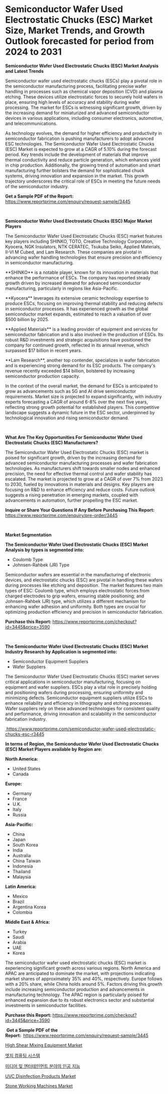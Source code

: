 <p><h1>Semiconductor Wafer Used Electrostatic Chucks (ESC) Market Size, Market Trends, and Growth Outlook forecasted for period from 2024 to 2031</h1></p><p><strong>Semiconductor Wafer Used Electrostatic Chucks (ESC) Market Analysis and Latest Trends</strong></p>
<p><p>Semiconductor wafer used electrostatic chucks (ESCs) play a pivotal role in the semiconductor manufacturing process, facilitating precise wafer handling in processes such as chemical vapor deposition (CVD) and plasma etching. These devices utilize electrostatic forces to securely hold wafers in place, ensuring high levels of accuracy and stability during wafer processing. The market for ESCs is witnessing significant growth, driven by the increasing demand for miniaturized and advanced semiconductor devices in various applications, including consumer electronics, automotive, and telecommunications.</p><p>As technology evolves, the demand for higher efficiency and productivity in semiconductor fabrication is pushing manufacturers to adopt advanced ESC technologies. The Semiconductor Wafer Used Electrostatic Chucks (ESC) Market is expected to grow at a CAGR of 5.10% during the forecast period. Key trends include the development of materials that improve thermal conductivity and reduce particle generation, which enhances yield in chip production. Additionally, the growing trend of automation and smart manufacturing further bolsters the demand for sophisticated chuck systems, driving innovation and expansion in the market. This growth trajectory underscores the critical role of ESCs in meeting the future needs of the semiconductor industry.</p></p>
<p><strong>Get a Sample PDF of the Report:&nbsp;</strong> <a href="https://www.reportprime.com/enquiry/request-sample/3445">https://www.reportprime.com/enquiry/request-sample/3445</a></p>
<p>&nbsp;</p>
<p><strong>Semiconductor Wafer Used Electrostatic Chucks (ESC) Major Market Players</strong></p>
<p><p>The Semiconductor Wafer Used Electrostatic Chucks (ESC) market features key players including SHINKO, TOTO, Creative Technology Corporation, Kyocera, NGK Insulators, NTK CERATEC, Tsukuba Seiko, Applied Materials, II-VI M Cubed, and Lam Research. These companies are pivotal in advancing wafer handling technologies that ensure precision and efficiency in semiconductor manufacturing.</p><p>**SHINKO** is a notable player, known for its innovation in materials that enhance the performance of ESCs. The company has reported steady growth driven by increased demand for advanced semiconductor manufacturing, particularly in regions like Asia-Pacific. </p><p>**Kyocera** leverages its extensive ceramic technology expertise to produce ESCs, focusing on improving thermal stability and reducing defects in semiconductor processes. It has experienced growth as the global semiconductor market expands, estimated to reach a valuation of over $500 billion by 2025.</p><p>**Applied Materials** is a leading provider of equipment and services for semiconductor fabrication and is also involved in the production of ESCs. Its robust R&D investments and strategic acquisitions have positioned the company for continued growth, reflected in its annual revenue, which surpassed $17 billion in recent years.</p><p>**Lam Research**, another top contender, specializes in wafer fabrication and is experiencing strong demand for its ESC products. The company's revenue recently exceeded $14 billion, bolstered by increasing semiconductor production capacity.</p><p>In the context of the overall market, the demand for ESCs is anticipated to grow as advancements such as 5G and AI drive semiconductor requirements. Market size is projected to expand significantly, with industry experts forecasting a CAGR of around 6-8% over the next five years, reflecting strong growth potential for established players. This competitive landscape suggests a dynamic future in the ESC sector, underpinned by technological innovation and rising semiconductor demand.</p></p>
<p>&nbsp;</p>
<p><strong>What Are The Key Opportunities For Semiconductor Wafer Used Electrostatic Chucks (ESC) Manufacturers?</strong></p>
<p><p>The Semiconductor Wafer Used Electrostatic Chucks (ESC) market is poised for significant growth, driven by the increasing demand for advanced semiconductor manufacturing processes and wafer fabrication technologies. As manufacturers shift towards smaller nodes and enhanced precision, the need for effective thermal control and wafer stability has escalated. The market is projected to grow at a CAGR of over 7% from 2023 to 2030, fueled by innovations in materials and designs. Key players are focusing on R&D to enhance efficiency and reduce costs. Future outlook suggests a rising penetration in emerging markets, coupled with advancements in automation, further propelling the ESC market.</p></p>
<p><strong>Inquire or Share Your Questions If Any Before Purchasing This Report:</strong> <a href="https://www.reportprime.com/enquiry/pre-order/3445">https://www.reportprime.com/enquiry/pre-order/3445</a></p>
<p>&nbsp;</p>
<p><strong>Market Segmentation</strong></p>
<p><strong>The Semiconductor Wafer Used Electrostatic Chucks (ESC) Market Analysis by types is segmented into:</strong></p>
<p><ul><li>Coulomb Type</li><li>Johnsen-Rahbek (JR) Type</li></ul></p>
<p><p>Semiconductor wafers are essential in the manufacturing of electronic devices, and electrostatic chucks (ESC) are pivotal in handling these wafers during processes like etching and deposition. The market features two main types of ESC: Coulomb type, which employs electrostatic forces from charged electrodes to grip wafers, ensuring stable positioning; and Johnsen-Rahbek (JR) type, which utilizes a different mechanism for enhancing wafer adhesion and uniformity. Both types are crucial for optimizing production efficiency and precision in semiconductor fabrication.</p></p>
<p><strong>Purchase this Report:&nbsp;</strong><a href="https://www.reportprime.com/checkout?id=3445&price=3590">https://www.reportprime.com/checkout?id=3445&price=3590</a></p>
<p>&nbsp;</p>
<p><strong>The Semiconductor Wafer Used Electrostatic Chucks (ESC) Market Industry Research by Application is segmented into:</strong></p>
<p><ul><li>Semiconductor Equipment Suppliers</li><li>Wafer Suppliers</li></ul></p>
<p><p>The Semiconductor Wafer Used Electrostatic Chucks (ESC) market serves critical applications in semiconductor manufacturing, focusing on equipment and wafer suppliers. ESCs play a vital role in precisely holding and positioning wafers during processing, ensuring uniformity and minimizing defects. Semiconductor equipment suppliers utilize ESCs to enhance reliability and efficiency in lithography and etching processes. Wafer suppliers rely on these advanced technologies for consistent quality and performance, driving innovation and scalability in the semiconductor fabrication industry.</p></p>
<p><a href="https://www.reportprime.com/semiconductor-wafer-used-electrostatic-chucks-esc-r3445">&nbsp;https://www.reportprime.com/semiconductor-wafer-used-electrostatic-chucks-esc-r3445</a></p>
<p><strong>In terms of Region, the Semiconductor Wafer Used Electrostatic Chucks (ESC) Market Players available by Region are:</strong></p>
<p>
    <p> <strong> North America: </strong>
        <ul>
            <li>United States</li>
            <li>Canada</li>
        </ul>
        </p> 
    <p> <strong> Europe: </strong>
        <ul>
            <li>Germany</li>
            <li>France</li>
            <li>U.K.</li>
            <li>Italy</li>
            <li>Russia</li>
        </ul>
        </p> 
    <p> <strong> Asia-Pacific: </strong>
        <ul>
            <li>China</li>
            <li>Japan</li>
            <li>South Korea</li>
            <li>India</li>
            <li>Australia</li>
            <li>China Taiwan</li>
            <li>Indonesia</li>
            <li>Thailand</li>
            <li>Malaysia</li>
        </ul>
        </p> 
    <p> <strong> Latin America: </strong>
        <ul>
            <li>Mexico</li>
            <li>Brazil</li>
            <li>Argentina Korea</li>
            <li>Colombia</li>
        </ul>
        </p> 
    <p> <strong> Middle East & Africa: </strong>
        <ul>
            <li>Turkey</li>
            <li>Saudi</li>
            <li>Arabia</li>
            <li>UAE</li>
            <li>Korea</li>
        </ul>
    </p>
    </p>
<p><p>The semiconductor wafer used electrostatic chucks (ESC) market is experiencing significant growth across various regions. North America and APAC are anticipated to dominate the market, with projections indicating market shares of approximately 35% and 40%, respectively. Europe follows with a 20% share, while China holds around 5%. Factors driving this growth include increasing semiconductor production and advancements in manufacturing technology. The APAC region is particularly poised for enhanced expansion due to its robust electronics sector and substantial investments in semiconductor facilities.</p></p>
<p><strong>Purchase this Report: </strong><a href="https://www.reportprime.com/checkout?id=3445&price=3590">https://www.reportprime.com/checkout?id=3445&price=3590</a></p>
<p>&nbsp;<strong>Get a Sample PDF of the Report:&nbsp;&nbsp;</strong><a href="https://www.reportprime.com/enquiry/request-sample/3445">https://www.reportprime.com/enquiry/request-sample/3445</a></p>
<p><strong></strong></p>
<p><p><a href="https://issuu.com/reportprime-2/docs/high-shear-mixing-equipment-market-_dcc2da003f8535">High Shear Mixing Equipment Market</a></p><p><a href="https://medium.com/@wpzbonrg51/%EC%97%A3%EC%A7%80-%EC%BB%B4%ED%93%A8%ED%8C%85-%EC%8B%9C%EC%8A%A4%ED%85%9C-%EC%8B%9C%EC%9E%A5-%EA%B8%80%EB%A1%9C%EB%B2%8C-%EC%8B%9C%EC%9E%A5-%EC%A0%90%EC%9C%A0%EC%9C%A8-%EB%B0%8F-%EC%88%9C%EC%9C%84-%EC%A0%84%EC%B2%B4-%ED%8C%90%EB%A7%A4-%EB%B0%8F-%EC%88%98%EC%9A%94-%EC%98%88%EC%B8%A1-2024-2031-905509bb01a8">엣지 컴퓨팅 시스템</a></p><p><a href="https://medium.com/@wpzbonrg51/%EC%84%B1%EA%B3%B5%EC%9D%84-%EC%9C%84%ED%95%9C-%EC%A0%84%EB%9E%B5-%EB%A1%9C%EB%93%9C%EB%A7%B5-%EA%B8%80%EB%A1%9C%EB%B2%8C-%EC%9D%B8%EA%B3%B5%EC%A7%80%EB%8A%A5-%EB%AF%B8%EB%94%94%EC%96%B4-%EB%B0%8F-%EC%97%94%ED%84%B0%ED%85%8C%EC%9D%B8%EB%A8%BC%ED%8A%B8-%EC%8B%9C%EC%9E%A5-%EB%B6%84%EC%84%9D-2024-2031-2231d5e25787">미디어 및 엔터테인먼트 분야의 인공 지능</a></p><p><a href="https://medium.com/@dorothybrooks53/uvc-disinfection-products-market-trends-and-market-growth-outlook-2024-2031-3e71ed5ada1b">UVC Disinfection Products Market</a></p><p><a href="https://medium.com/@dorothybrooks53/navigating-the-stone-working-machines-market-expert-analysis-and-market-forecast-for-period-from-954d144ea0ad">Stone Working Machines Market</a></p></p>